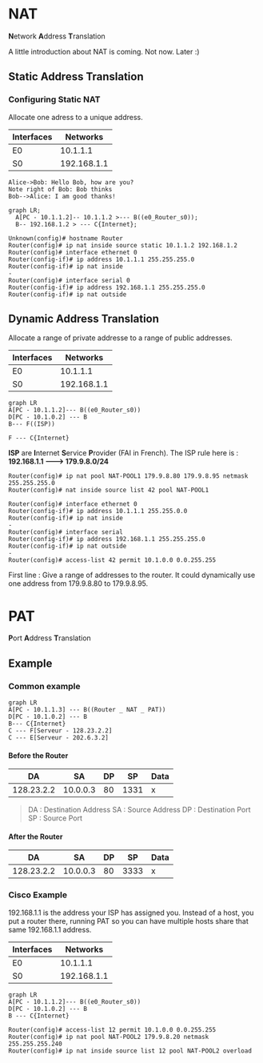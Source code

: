 # NAT
**N**etwork **A**ddress **T**ranslation

A little introduction about NAT is coming. Not now. Later :)

## Static Address Translation

### Configuring Static NAT

Allocate one adress to a unique address.

|Interfaces| Networks|
|---|---|
|E0|10.1.1.1|
|S0|192.168.1.1|

```sequence
Alice->Bob: Hello Bob, how are you?
Note right of Bob: Bob thinks
Bob-->Alice: I am good thanks!
```

```mermaid
graph LR;
  A[PC - 10.1.1.2]-- 10.1.1.2 >--- B((e0_Router_s0));
  B-- 192.168.1.2 > --- C{Internet};
```

```
Unknown(config)# hostname Router
Router(config)# ip nat inside source static 10.1.1.2 192.168.1.2
Router(config)# interface ethernet 0
Router(config-if)# ip address 10.1.1.1 255.255.255.0
Router(config-if)# ip nat inside
-
Router(config)# interface serial 0
Router(config-if)# ip address 192.168.1.1 255.255.255.0
Router(config-if)# ip nat outside
```

## Dynamic Address Translation

Allocate a range of private addresse to a range of public addresses.

|Interfaces| Networks|
|---|---|
|E0|10.1.1.1|
|S0|192.168.1.1|

```mermaid
graph LR
A[PC - 10.1.1.2]--- B((e0_Router_s0))
D[PC - 10.1.0.2] --- B
B--- F((ISP))

F --- C{Internet}
```

**ISP** are **I**nternet **S**ervice **P**rovider (FAI in French).
The ISP rule here is : 
**192.168.1.1 ---> 179.9.8.0/24**
```
Router(config)# ip nat pool NAT-POOL1 179.9.8.80 179.9.8.95 netmask 255.255.255.0
Router(config)# nat inside source list 42 pool NAT-POOL1

Router(config)# interface ethernet 0
Router(config-if)# ip address 10.1.1.1 255.255.0.0
Router(config-if)# ip nat inside
-
Router(config)# interface serial
Router(config-if)# ip address 192.168.1.1 255.255.255.0
Router(config-if)# ip nat outside
-
Router(config)# access-list 42 permit 10.1.0.0 0.0.255.255
```

First line : Give a range of addresses to the router. It could dynamically use one address from 179.9.8.80 to 179.9.8.95.

# PAT
**P**ort **A**ddress **T**ranslation

## Example

### Common example

```mermaid
graph LR
A[PC - 10.1.1.3] --- B((Router _ NAT _ PAT))
D[PC - 10.1.0.2] --- B
B--- C{Internet}
C --- F[Serveur - 128.23.2.2]
C --- E[Serveur - 202.6.3.2]
```

#### Before the Router

| DA | SA | DP | SP | Data
|-|-|-|-|-
|128.23.2.2|10.0.0.3 | 80 | 1331 | x

> DA : Destination Address
> SA : Source Address
> DP : Destination Port
> SP : Source Port

#### After the Router

| DA | SA | DP | SP | Data
|-|-|-|-|-
|128.23.2.2|10.0.0.3 | 80 | 3333| x

### Cisco Example

192.168.1.1 is the address your ISP has assigned you.
Instead of a host, you put a router there, running PAT
so you can have multiple hosts share that same
192.168.1.1 address.

|Interfaces| Networks|
|---|---|
|E0|10.1.1.1|
|S0|192.168.1.1|

```mermaid
graph LR
A[PC - 10.1.1.2]--- B((e0_Router_s0))
D[PC - 10.1.0.2] --- B
B --- C{Internet}
```

```
Router(config)# access-list 12 permit 10.1.0.0 0.0.255.255
Router(config)# ip nat pool NAT-POOL2 179.9.8.20 netmask 255.255.255.240
Router(config)# ip nat inside source list 12 pool NAT-POOL2 overload
```

